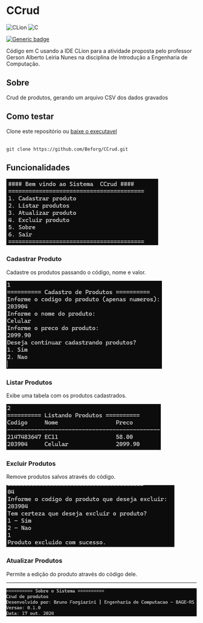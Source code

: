# CCrud

![CLion](https://img.shields.io/badge/CLion-black?style=for-the-badge&logo=clion&logoColor=white) ![C](https://img.shields.io/badge/c-%2300599C.svg?style=for-the-badge&logo=c&logoColor=white)

[![Generic badge](https://img.shields.io/badge/V-0.1.0-<COLOR>.svg)](https://shields.io/)

Código em C usando a IDE CLion para a atividade proposta pelo professor Gerson Alberto Leiria Nunes na disciplina de Introdução a Engenharia de Computação.

## Sobre 

Crud de produtos, gerando um arquivo CSV dos dados gravados

## Como testar

Clone este repositório ou [baixe o executavel](https://github.com/Beforg/CCrud/releases/download/v0.1.0/CCrud.exe)


```pre

git clone https://github.com/Beforg/CCrud.git

```

## Funcionalidades
![Inicial](https://github.com/Beforg/assets/blob/main/ccrud/01.png)
### Cadastrar Produto
Cadastre os produtos passando o código, nome e valor.

![Cadastro de Produtos](https://github.com/Beforg/assets/blob/main/ccrud/02.png)

### Listar Produtos
Exibe uma tabela com os produtos cadastrados.

![Lista de Produtos](https://github.com/Beforg/assets/blob/main/ccrud/03.png)

### Excluir Produtos
Remove produtos salvos através do código.

![Remover Produto](https://github.com/Beforg/assets/blob/main/ccrud/04.png)

### Atualizar Produtos
Permite a edição do produto através do código dele.

-----
![Sobre](https://github.com/Beforg/assets/blob/main/ccrud/a.png)
